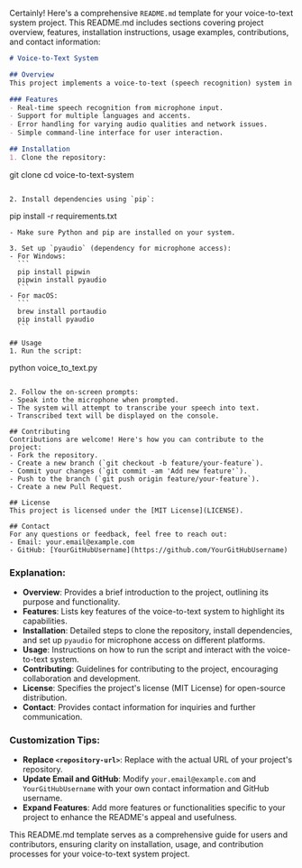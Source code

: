 Certainly! Here's a comprehensive `README.md` template for your voice-to-text system project. This README.md includes sections covering project overview, features, installation instructions, usage examples, contributions, and contact information:

```markdown
# Voice-to-Text System

## Overview
This project implements a voice-to-text (speech recognition) system in Python using the `speech_recognition` library. The system captures audio input from a microphone, processes it to recognize speech, and outputs the transcribed text.

### Features
- Real-time speech recognition from microphone input.
- Support for multiple languages and accents.
- Error handling for varying audio qualities and network issues.
- Simple command-line interface for user interaction.

## Installation
1. Clone the repository:
   ```
   git clone <repository-url>
   cd voice-to-text-system
   ```

2. Install dependencies using `pip`:
   ```
   pip install -r requirements.txt
   ```
   - Make sure Python and pip are installed on your system.

3. Set up `pyaudio` (dependency for microphone access):
   - For Windows:
     ```
     pip install pipwin
     pipwin install pyaudio
     ```
   - For macOS:
     ```
     brew install portaudio
     pip install pyaudio
     ```

## Usage
1. Run the script:
   ```
   python voice_to_text.py
   ```

2. Follow the on-screen prompts:
   - Speak into the microphone when prompted.
   - The system will attempt to transcribe your speech into text.
   - Transcribed text will be displayed on the console.

## Contributing
Contributions are welcome! Here's how you can contribute to the project:
- Fork the repository.
- Create a new branch (`git checkout -b feature/your-feature`).
- Commit your changes (`git commit -am 'Add new feature'`).
- Push to the branch (`git push origin feature/your-feature`).
- Create a new Pull Request.

## License
This project is licensed under the [MIT License](LICENSE).

## Contact
For any questions or feedback, feel free to reach out:
- Email: your.email@example.com
- GitHub: [YourGitHubUsername](https://github.com/YourGitHubUsername)
```

### Explanation:

- **Overview**: Provides a brief introduction to the project, outlining its purpose and functionality.
- **Features**: Lists key features of the voice-to-text system to highlight its capabilities.
- **Installation**: Detailed steps to clone the repository, install dependencies, and set up `pyaudio` for microphone access on different platforms.
- **Usage**: Instructions on how to run the script and interact with the voice-to-text system.
- **Contributing**: Guidelines for contributing to the project, encouraging collaboration and development.
- **License**: Specifies the project's license (MIT License) for open-source distribution.
- **Contact**: Provides contact information for inquiries and further communication.

### Customization Tips:

- **Replace `<repository-url>`**: Replace with the actual URL of your project's repository.
- **Update Email and GitHub**: Modify `your.email@example.com` and `YourGitHubUsername` with your own contact information and GitHub username.
- **Expand Features**: Add more features or functionalities specific to your project to enhance the README's appeal and usefulness.

This README.md template serves as a comprehensive guide for users and contributors, ensuring clarity on installation, usage, and contribution processes for your voice-to-text system project.
